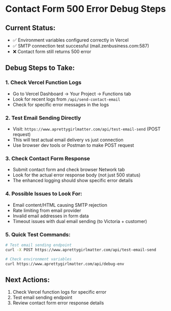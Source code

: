 # Contact Form 500 Error Debug Steps

## Current Status:
- ✅ Environment variables configured correctly in Vercel
- ✅ SMTP connection test successful (mail.zenbusiness.com:587)
- ❌ Contact form still returns 500 error

## Debug Steps to Take:

### 1. Check Vercel Function Logs
- Go to Vercel Dashboard → Your Project → Functions tab
- Look for recent logs from `/api/send-contact-email`
- Check for specific error messages in the logs

### 2. Test Email Sending Directly
- Visit: `https://www.aprettygirlmatter.com/api/test-email-send` (POST request)
- This will test actual email delivery vs just connection
- Use browser dev tools or Postman to make POST request

### 3. Check Contact Form Response
- Submit contact form and check browser Network tab
- Look for the actual error response body (not just 500 status)
- The enhanced logging should show specific error details

### 4. Possible Issues to Look For:
- Email content/HTML causing SMTP rejection
- Rate limiting from email provider
- Invalid email addresses in form data
- Timeout issues with dual email sending (to Victoria + customer)

### 5. Quick Test Commands:
```bash
# Test email sending endpoint
curl -X POST https://www.aprettygirlmatter.com/api/test-email-send

# Check environment variables
curl https://www.aprettygirlmatter.com/api/debug-env
```

## Next Actions:
1. Check Vercel function logs for specific error
2. Test email sending endpoint
3. Review contact form error response details
